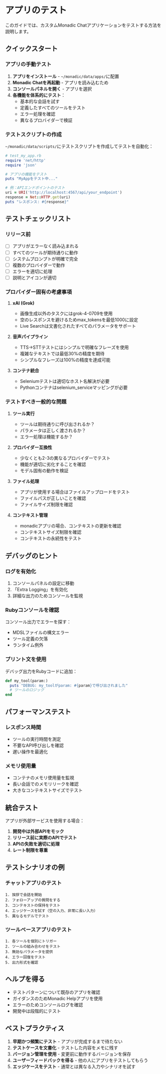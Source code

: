 # アプリのテスト

このガイドでは、カスタムMonadic Chatアプリケーションをテストする方法を説明します。

## クイックスタート

### アプリの手動テスト

1. **アプリをインストール** - `~/monadic/data/apps/`に配置
2. **Monadic Chatを再起動** - アプリを読み込むため
3. **コンソールパネルを開く** - アプリを選択
4. **各機能を体系的にテスト**：
   - 基本的な会話を試す
   - 定義したすべてのツールをテスト
   - エラー処理を確認
   - 異なるプロバイダーで検証

### テストスクリプトの作成

`~/monadic/data/scripts/`にテストスクリプトを作成してテストを自動化：

```ruby
# test_my_app.rb
require 'net/http'
require 'json'

# アプリの機能をテスト
puts "MyAppをテスト中..."

# 例：APIエンドポイントのテスト
uri = URI('http://localhost:4567/api/your_endpoint')
response = Net::HTTP.get(uri)
puts "レスポンス: #{response}"
```

## テストチェックリスト

### リリース前
- [ ] アプリがエラーなく読み込まれる
- [ ] すべてのツールが期待通りに動作
- [ ] システムプロンプトが明確で完全
- [ ] 複数のプロバイダーで動作
- [ ] エラーを適切に処理
- [ ] 説明とアイコンが適切

### プロバイダー固有の考慮事項

1. **xAI (Grok)**
   - 画像生成以外のタスクにはgrok-4-0709を使用
   - 空のレスポンスを避けるためmax_tokensを最低1000に設定
   - Live Searchは文書化されたすべてのパラメータをサポート

2. **音声パイプライン**
   - TTS->STTテストにはシンプルで明確なフレーズを使用
   - 複雑なテキストでは最低30%の精度を期待
   - シンプルなフレーズは100%の精度を達成可能

3. **コンテナ統合**
   - Seleniumテストは適切なホスト名解決が必要
   - Pythonコンテナはselenium_serviceマッピングが必要

### テストすべき一般的な問題

1. **ツール実行**
   - ツールは期待通りに呼び出されるか？
   - パラメータは正しく渡されるか？
   - エラー処理は機能するか？

2. **プロバイダー互換性**
   - 少なくとも2-3の異なるプロバイダーでテスト
   - 機能が適切に劣化することを確認
   - モデル固有の動作を検証

3. **ファイル処理**
   - アプリが使用する場合はファイルアップロードをテスト
   - ファイルパスが正しいことを確認
   - ファイルサイズ制限を確認

4. **コンテキスト管理**
   - monadicアプリの場合、コンテキストの更新を確認
   - コンテキストサイズ制限を確認
   - コンテキストの永続性をテスト

## デバッグのヒント

### ログを有効化
1. コンソールパネルの設定に移動
2. 「Extra Logging」を有効化
3. 詳細な出力のためコンソールを監視

### Rubyコンソールを確認
コンソール出力でエラーを探す：
- MDSLファイルの構文エラー
- ツール定義の欠落
- ランタイム例外

### プリント文を使用
デバッグ出力をRubyコードに追加：
```ruby
def my_tool(param:)
  puts "DEBUG: my_toolがparam: #{param}で呼び出されました"
  # ツールのロジック
end
```

## パフォーマンステスト

### レスポンス時間
- ツールの実行時間を測定
- 不要なAPI呼び出しを確認
- 遅い操作を最適化

### メモリ使用量
- コンテナのメモリ使用量を監視
- 長い会話でのメモリリークを確認
- 大きなコンテキストサイズでテスト

## 統合テスト

アプリが外部サービスを使用する場合：

1. **開発中は外部APIをモック**
2. **リリース前に実際のAPIでテスト**
3. **APIの失敗を適切に処理**
4. **レート制限を尊重**

## テストシナリオの例

### チャットアプリのテスト
```
1. 挨拶で会話を開始
2. フォローアップの質問をする
3. コンテキストの保持をテスト
4. エッジケースを試す（空の入力、非常に長い入力）
5. 異なるモデルでテスト
```

### ツールベースアプリのテスト
```
1. 各ツールを個別にトリガー
2. ツールの組み合わせをテスト
3. 無効なパラメータを提供
4. エラー回復をテスト
5. 出力形式を確認
```

## ヘルプを得る

- テストパターンについて既存のアプリを確認
- ガイダンスのためMonadic Helpアプリを使用
- エラーのためコンソールログを確認
- 開発中は段階的にテスト

## ベストプラクティス

1. **早期かつ頻繁にテスト** - アプリが完成するまで待たない
2. **テストケースを文書化** - テストした内容をメモに残す
3. **バージョン管理を使用** - 変更前に動作するバージョンを保存
4. **ユーザーフィードバックを得る** - 他の人にアプリをテストしてもらう
5. **エッジケースをテスト** - 通常とは異なる入力やシナリオを試す